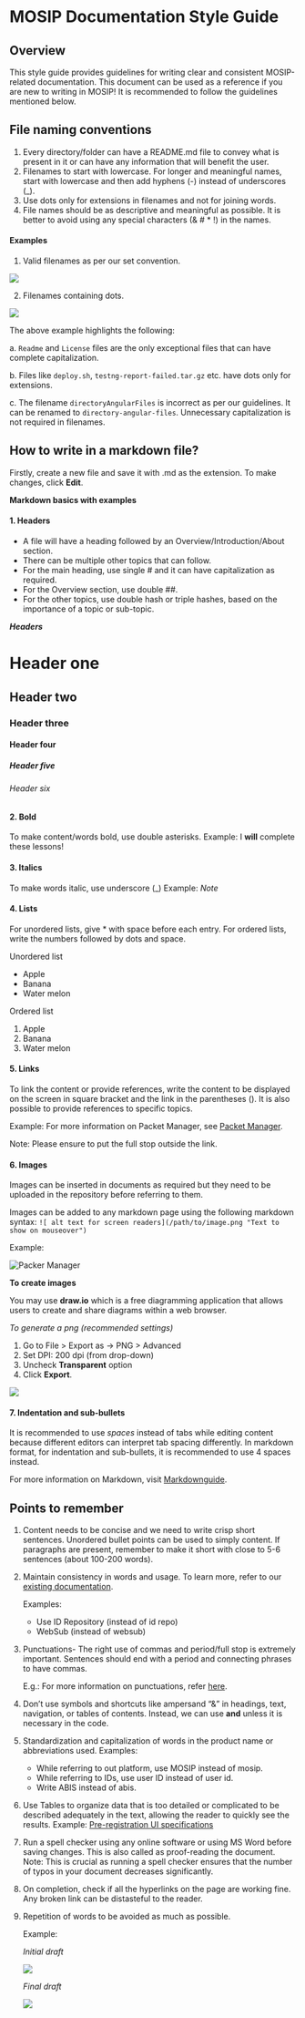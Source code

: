 # MOSIP Documentation Style Guide

## Overview
This style guide provides guidelines for writing clear and consistent MOSIP-related documentation. This document can be used as a reference if you are new to writing in MOSIP!
It is recommended to follow the guidelines mentioned below.

## File naming conventions
1. Every directory/folder can have a README.md file to convey what is present in it or can have any information that will benefit the user.
2. Filenames to start with lowercase. For longer and meaningful names, start with lowercase and then add hyphens (-) instead of underscores (_).
3. Use dots only for extensions in filenames and not for joining words.
4. File names should be as descriptive and meaningful as possible. It is better to avoid using any special characters (& # * !) in the names.

#### Examples

1. Valid filenames as per our set convention.

![](_images/filename-example1.png)

2. Filenames containing dots.

![](_images/filename-example2.png)

The above example highlights the following:

a. `Readme` and `License` files are the only exceptional files that can have complete capitalization.

b. Files like `deploy.sh`, `testng-report-failed.tar.gz` etc. have dots only for extensions.

c. The filename `directoryAngularFiles` is incorrect as per our guidelines. It can be renamed to `directory-angular-files`. Unnecessary capitalization is not required in        filenames.

## How to write in a markdown file?
Firstly, create a new file and save it with .md as the extension. To make changes, click **Edit**.

**Markdown basics with examples**

#### 1. Headers
* A file will have a heading followed by an Overview/Introduction/About section. 
* There can be multiple other topics that can follow.
* For the main heading, use single # and it can have capitalization as required.
* For the Overview section, use double ##.
* For the other topics, use double hash or triple hashes, based on the importance of a topic or sub-topic.

**_Headers_**
# Header one
## Header two
### Header three
#### Header four
##### Header five
###### Header six

#### 2. Bold
To make content/words bold, use double asterisks. 
Example: I **will** complete these lessons!

#### 3. Italics
To make words italic, use underscore (_)
Example: _Note_

#### 4. Lists 
For unordered lists, give * with space before each entry. 
For ordered lists, write the numbers followed by dots and space.

Unordered list
* Apple
* Banana
* Water melon

Ordered list 
1. Apple
2. Banana
3. Water melon

#### 5. Links
To link the content or provide references, write the content to be displayed on the screen in square bracket and the link in the parentheses ().
It is also possible to provide references to specific topics. 

Example: For more information on Packet Manager, see [Packet Manager](https://github.com/mosip/documentation/blob/1.2.0/docs/packet-manager.md).

Note: Please ensure to put the full stop outside the link.
          
#### 6. Images
Images can be inserted in documents as required but they need to be uploaded in the repository before referring to them.

Images can be added to any markdown page using the following markdown syntax: `![ alt text for screen readers](/path/to/image.png "Text to show on mouseover")`

Example:

![Packer Manager](_images/packet-manager.png)

**To create images** 

You may use **draw.io** which is a free diagramming application that allows users to create and share diagrams within a web browser. 

_To generate a png (recommended settings)_
1. Go to File > Export as -> PNG > Advanced
2. Set DPI: 200 dpi (from drop-down)
3. Uncheck **Transparent** option
4. Click **Export**.

![](_images/image-settings.png)

#### 7. Indentation and sub-bullets 
It is recommended to use *spaces* instead of tabs while editing content because different editors can interpret tab spacing differently. In markdown format, for indentation and sub-bullets, it is recommended to use 4 spaces instead.

For more information on Markdown, visit [Markdownguide](https://www.markdownguide.org/basic-syntax/).

## Points to remember

1. Content needs to be concise and we need to write crisp short sentences. Unordered bullet points can be used to simply content. If paragraphs are present, remember to make it short with close to 5-6 sentences (about 100-200 words).

2. Maintain consistency in words and usage.
  To learn more, refer to our [existing documentation](https://docs.mosip.io/1.2.0).

   Examples:
   * Use ID Repository (instead of id repo)
   * WebSub (instead of websub)

3. Punctuations- The right use of commas and period/full stop is extremely important. Sentences should end with a period and connecting phrases to have commas.

   E.g.: For more information on punctuations, refer [here](https://www.grammarly.com/blog/punctuation).

4. Don’t use symbols and shortcuts like ampersand “&” in headings, text, navigation, or tables of contents.
   Instead, we can use **and** unless it is necessary in the code.

5. Standardization and capitalization of words in the product name or abbreviations used.
   Examples:
    * While referring to out platform, use MOSIP instead of mosip.
    * While referring to IDs, use user ID instead of user id.
    * Write ABIS instead of abis.

6. Use Tables to organize data that is too detailed or complicated to be described adequately in the text, allowing the reader to quickly see the results. 
   Example: [Pre-registration UI specifications](https://docs.mosip.io/1.2.0/modules/pre-registration/pre-registration-ui-specifications)


7. Run a spell checker using any online software or using MS Word before saving changes. This is also called as proof-reading the document.
   Note: This is crucial as running a spell checker ensures that the number of typos in your document decreases significantly.
    
8. On completion, check if all the hyperlinks on the page are working fine. Any broken link can be distasteful to the reader.

9. Repetition of words to be avoided as much as possible.

   Example: 

   *Initial draft* 
 
   ![](_images/admin-content.png)

   *Final draft*

   ![](_images/admin-content-updated.png)





    




